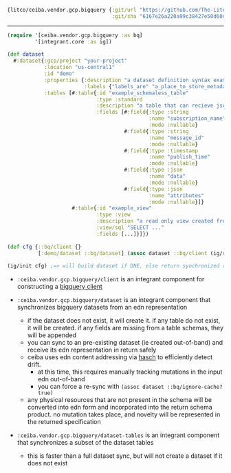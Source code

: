 ```clojure
{litco/ceiba.vendor.gcp.bigquery {:git/url "https://github.com/The-Literal-Company/ceiba.vendor.gcp.bigquery.git" 
                                  :git/sha "6167e26a220a99c38427e50d60d093be1dfdbe17"}}
```

<hr>

```clojure
(require '[ceiba.vendor.gcp.bigquery :as bq]
         '[integrant.core :as ig])
         
(def dataset
  #:dataset{:gcp/project "your-project"
            :location "us-central1"
            :id "demo"
            :properties {:description "a dataset definition syntax example"
                         :labels {"labels_are" "a_place_to_store_metadata"}}
            :tables [#:table{:id "example_schemaless_table"
                             :type :standard
                             :description "a table that can recieve json payloads from a pubsub subscription"   
                             :fields [#:field{:type :string
                                              :name "subscription_name"
                                              :mode :nullable}
                                      #:field{:type :string
                                              :name "message_id"
                                              :mode :nullable}
                                      #:field{:type :timestamp
                                              :name "publish_time"
                                              :mode :nullable}
                                      #:field{:type :json
                                              :name "data"
                                              :mode :nullable}
                                      #:field{:type :json
                                              :name "attributes"
                                              :mode :nullable}]}
                     #:table{:id "example_view"
                             :type :view
                             :description "a read only view created from a query"
                             :view/sql "SELECT ..."
                             :fields [...]}]})
                                              
(def cfg {::bq/client {}
          [:demo/dataset ::bq/dataset] (assoc dataset ::bq/client (ig/ref ::bq/client))}
          
(ig/init cfg) ;=> will build dataset if DNE, else return synchronized representation
```

+ `:ceiba.vendor.gcp.bigquery/client` is an integrant component for constructing a [bigquery client](https://cloud.google.com/java/docs/reference/google-cloud-bigquery/latest/com.google.cloud.bigquery.BigQuery)

+ `:ceiba.vendor.gcp.bigquery/dataset` is an integrant component that synchronizes bigquery datasets from an edn representation
  +  if the dataset does not exist, it will create it. if any table do not exist, it will be created. if any fields are missing from a table schemas, they will be appended
  +  you can sync to an pre-existing dataset (ie created out-of-band) and receive its edn representation in return safely
  +  ceiba uses edn content addressing via [hasch](https://github.com/replikativ/hasch) to efficiently detect drift.
     + at this time, this requires manually tracking mutations in the input edn out-of-band
     + you can force a re-sync with `(assoc dataset ::bq/ignore-cache? true)`
  +  any physical resources that are not present in the schema will be converted into edn form and incorporated into the return schema product. no mutation takes place, and novelty will be represented in the returned specification

+ `:ceiba.vendor.gcp.bigquery/dataset-tables` is an integrant component that synchronizes a subset of the dataset tables
  + this is faster than a full dataset sync, but will not create a dataset if it does not exist
